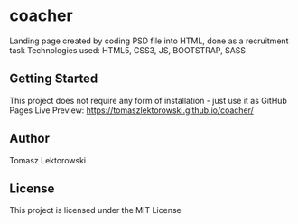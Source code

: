 # coacher

Landing page created by coding PSD file into HTML, done as a recruitment task
Technologies used:
HTML5,
CSS3,
JS,
BOOTSTRAP,
SASS


## Getting Started

This project does not require any form of installation - just use it as GitHub Pages Live Preview: 
https://tomaszlektorowski.github.io/coacher/


## Author

Tomasz Lektorowski


## License

This project is licensed under the MIT License
